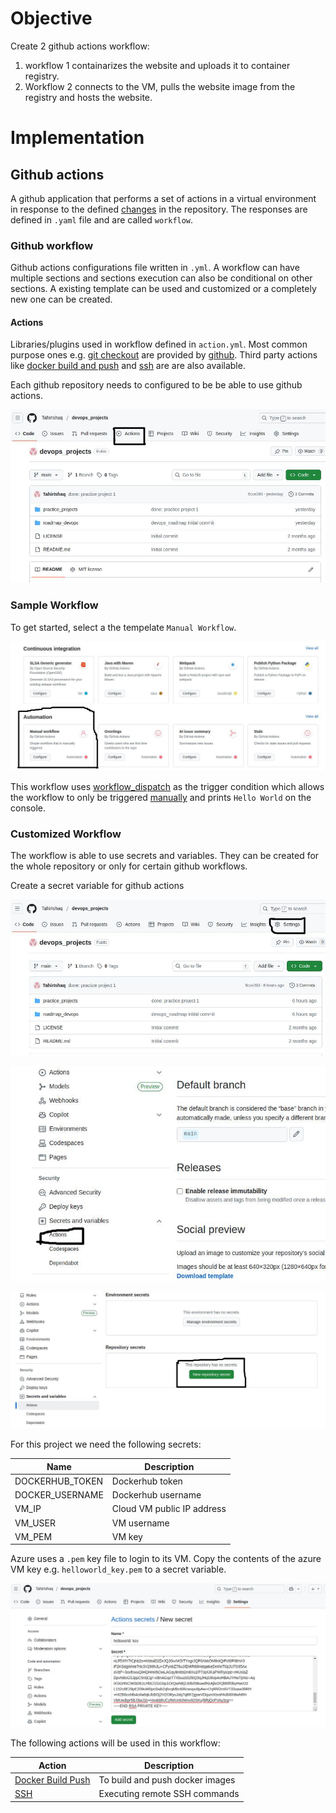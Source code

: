 # Objective
Create 2 github actions workflow:
1. workflow 1 containarizes the website and uploads it to container registry.
2. Workflow 2 connects to the VM, pulls the website image from the registry and hosts the website.

# Implementation
## Github actions
A github application that performs a set of actions in a virtual environment in response to the defined [changes](https://docs.github.com/en/actions/reference/workflows-and-actions/events-that-trigger-workflows) in the repository. The responses are defined in `.yaml` file and are called `workflow`.

### Github workflow
Github actions configurations file written in `.yml`. A workflow can have multiple sections and sections execution can also be conditional on other sections. A existing template can be used and customized or a completely new one can be created.

#### Actions
Libraries/plugins used in workflow defined in `action.yml`. Most common purpose ones e.g. [git checkout](https://github.com/actions/checkout) are provided by [github](https://github.com/actions). Third party actions like [docker build and push](https://github.com/docker/build-push-action) and [ssh](https://github.com/appleboy/ssh-action) are are also available.

Each github repository needs to configured to be be able to use github actions.

![Enable Github actions](images/4-github_actions1.jpg "Enable Github actions")

### Sample Workflow
To get started, select a the tempelate `Manual Workflow`.

![Manual Workflow](images/4-github_actions2.jpg "Manual Workflow")

This workflow uses [workflow_dispatch](https://docs.github.com/en/actions/reference/workflows-and-actions/events-that-trigger-workflows#workflow_dispatch) as the trigger condition which allows the workflow to only be triggered [manually](https://docs.github.com/en/actions/how-tos/manage-workflow-runs/manually-run-a-workflow) and prints `Hello World` on the console.

### Customized Workflow
The workflow is able to use secrets and variables. They can be created for the whole repository or only for certain github workflows.

Create a secret variable for github actions

![Repository settings](images/1-github_secrets1.jpg "Repository settings")

![Actions secrets](images/1-github_secrets2.jpg "Actions secrets")

![New repository secret](images/1-github_secrets3.jpg "New repository secret")

For this project we need the following secrets:

| Name | Description |
| --- | --- |
| DOCKERHUB_TOKEN | Dockerhub token |
| DOCKER_USERNAME | Dockerhub username |
| VM_IP | Cloud VM public IP address  |
| VM_USER | VM username |
| VM_PEM | VM key |

Azure uses a `.pem` key file to login to its VM. Copy the contents of the azure VM key e.g. `helloworld_key.pem` to a secret variable.

![Add VM key](images/1-github_secrets4.jpg "Add VM key")

The following actions will be used in this workflow:

| Action | Description |
| --- | --- |
| [Docker Build Push](https://github.com/docker/build-push-action) | To build and push docker images |
| [SSH](https://github.com/appleboy/ssh-action) | Executing remote SSH commands |


